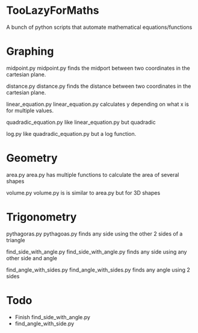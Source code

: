 # TooLazyForMaths
A bunch of python scripts that automate mathematical equations/functions


# Graphing

midpoint.py
midpoint.py finds the midport between two coordinates in the cartesian plane.

distance.py
distance.py finds the distance between two coordinates in the cartesian plane.

linear_equation.py
linear_equation.py calculates y depending on what x is for multiple values.

quadradic_equation.py
like linear_equation.py but quadradic

log.py
like quadradic_equation.py but a log function.

# Geometry

area.py
area.py has multiple functions to calculate the area of several shapes

volume.py
volume.py is is similar to area.py but for 3D shapes

# Trigonometry

pythagoras.py
pythagoas.py finds any side using the other 2 sides of a triangle

find_side_with_angle.py
find_side_with_angle.py finds any side using any other side and angle

find_angle_with_sides.py
find_angle_with_sides.py finds any angle using 2 sides


# Todo
- Finish find_side_with_angle.py
- find_angle_with_side.py
